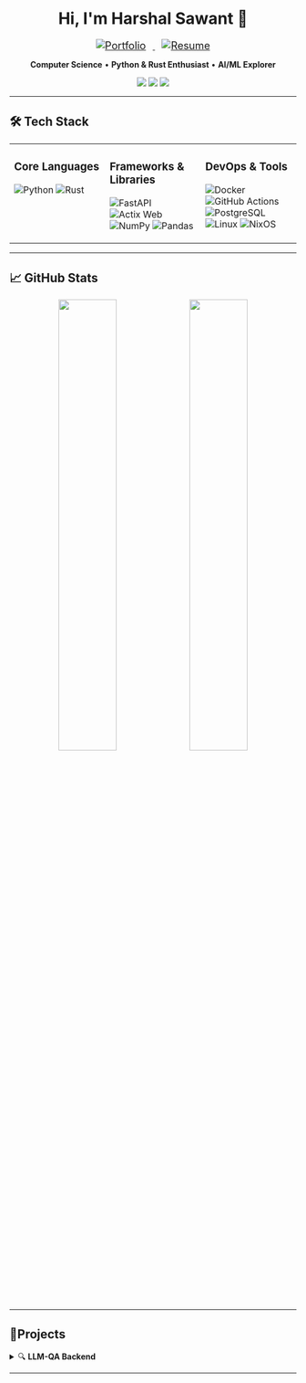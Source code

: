 <h1 align="center">Hi, I'm Harshal Sawant 🚀</h1>

<p align="center">
  <a href="https://c0d3h01.github.io" target="_blank">
    <img src="https://img.shields.io/badge/Visit%20Portfolio-00C896?style=for-the-badge&logo=firefox-browser&logoColor=white&labelColor=black" alt="Portfolio" style="margin: 0 12px; font-size: 1.3em;">
  </a>
  <a href="https://drive.google.com/file/d/1mods4tor5wEdzq2JrGNh5JVe70e8tvj9/view?usp=drive_link" target="_blank">
    <img src="https://img.shields.io/badge/View%20Resume-0072E5?style=for-the-badge&logo=read-the-docs&logoColor=white&labelColor=black" alt="Resume" style="margin: 0 12px; font-size: 1.3em;">
  </a>
</p>

<p align="center">
  <b>Computer Science</b> • <b>Python & Rust Enthusiast</b> • <b>AI/ML Explorer</b>
</p>

<p align="center">
  <a href="https://www.linkedin.com/in/haarshalsawant" target="_blank"><img src="https://img.shields.io/badge/LinkedIn-blue?logo=linkedin&logoColor=white"></a>
  <a href="mailto:harshalsawant.dev@gmail.com"><img src="https://img.shields.io/badge/Email-D14836?logo=gmail&logoColor=white"></a>
  <a href="https://twitter.com/haarshalsawant"><img src="https://img.shields.io/badge/Twitter-1DA1F2?logo=twitter&logoColor=white"></a>
</p>

---

## 🛠️ Tech Stack

<table>
<tr>
<td valign="top" width="33%">

### Core Languages
![Python](https://img.shields.io/badge/Python-3776AB?style=flat&logo=python&logoColor=white)
![Rust](https://img.shields.io/badge/Rust-000000?style=flat&logo=rust&logoColor=white)

</td>
<td valign="top" width="33%">

### Frameworks & Libraries
![FastAPI](https://img.shields.io/badge/FastAPI-009688?style=flat&logo=fastapi&logoColor=white)
![Actix Web](https://img.shields.io/badge/Actix_Web-000000?style=flat&logo=rust&logoColor=white)
![NumPy](https://img.shields.io/badge/NumPy-013243?style=flat&logo=numpy&logoColor=white)
![Pandas](https://img.shields.io/badge/Pandas-150458?style=flat&logo=pandas&logoColor=white)

</td>
<td valign="top" width="33%">

### DevOps & Tools
![Docker](https://img.shields.io/badge/Docker-2496ED?style=flat&logo=docker&logoColor=white)
![GitHub Actions](https://img.shields.io/badge/GitHub_Actions-2088FF?style=flat&logo=github-actions&logoColor=white)
![PostgreSQL](https://img.shields.io/badge/PostgreSQL-316192?style=flat&logo=postgresql&logoColor=white)
![Linux](https://img.shields.io/badge/Linux-FCC624?style=flat&logo=linux&logoColor=black)
![NixOS](https://img.shields.io/badge/NixOS-5277C3?style=flat&logo=nixos&logoColor=white)

</td>
</tr>
</table>

---

## 📈 GitHub Stats

<p align="center">
  <img src="https://github-readme-stats.vercel.app/api?username=c0d3h01&show_icons=true&theme=tokyonight" width="45%"/>
  <img src="https://github-readme-streak-stats.herokuapp.com/?user=c0d3h01&theme=tokyonight" width="45%"/>
</p>

---

## 🚧Projects

<details>
<summary>🔍 <b>LLM-QA Backend</b></summary>

- Modular backend for LLM-powered question answering
- Scalable, containerized, and production-ready
- Integrates Python ML models with Rust APIs
- **Tech:** Rust (actix-web), Python (FastAPI), Docker, PostgreSQL
</details>

---
